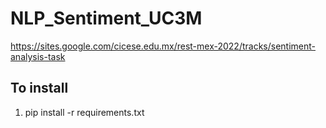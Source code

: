 # NLP_Sentiment_UC3M
https://sites.google.com/cicese.edu.mx/rest-mex-2022/tracks/sentiment-analysis-task

## To install 
1. pip install -r requirements.txt